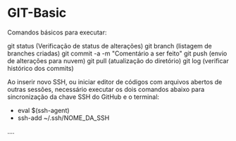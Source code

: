 # GIT-Basic
Comandos básicos para executar:

git status (Verificação de status de alterações)
git branch (listagem de branches criadas)
git commit -a -m "Comentário a ser feito"
git push (envio de alterações para nuvem)
git pull (atualização do diretório)
git log (verificar histórico dos commits)

Ao inserir novo SSH, ou iniciar editor de códigos com arquivos abertos de outras sessões, necessário executar os dois comandos abaixo para sincronização da chave SSH do GitHub e o terminal:

- eval $(ssh-agent)
- ssh-add ~/.ssh/NOME_DA_SSH

....
